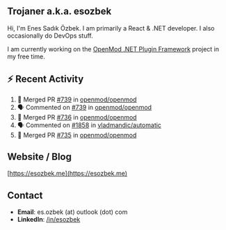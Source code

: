 ##  Trojaner a.k.a. esozbek
Hi, I'm Enes Sadık Özbek. I am primarily a React & .NET developer. I also occasionally do DevOps stuff.

I am currently working on the [OpenMod .NET Plugin Framework](https://github.com/openmod/openmod) project in my free time. 

## :zap: Recent Activity

<!--START_SECTION:activity-->
1. 🎉 Merged PR [#739](https://github.com/openmod/openmod/pull/739) in [openmod/openmod](https://github.com/openmod/openmod)
2. 🗣 Commented on [#739](https://github.com/openmod/openmod/pull/739#issuecomment-1696324942) in [openmod/openmod](https://github.com/openmod/openmod)
3. 🎉 Merged PR [#736](https://github.com/openmod/openmod/pull/736) in [openmod/openmod](https://github.com/openmod/openmod)
4. 🗣 Commented on [#1858](https://github.com/vladmandic/automatic/issues/1858#issuecomment-1675606097) in [vladmandic/automatic](https://github.com/vladmandic/automatic)
5. 🎉 Merged PR [#735](https://github.com/openmod/openmod/pull/735) in [openmod/openmod](https://github.com/openmod/openmod)
<!--END_SECTION:activity-->

## Website / Blog
[https://esozbek.me](https://esozbek.me)

## Contact
- **Email**: es.ozbek (at) outlook (dot) com
- **LinkedIn**: [/in/esozbek](https://linkedin.com/in/esozbek)

